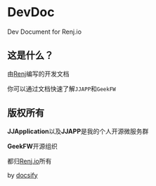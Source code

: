 # DevDoc
Dev Document for Renj.io

## 这是什么？
由[Renj](https://github.com/landers1037)编写的开发文档

你可以通过文档快速了解`JJAPP`和`GeekFW`

## 版权所有
**JJApplication**以及**JJAPP**是我的个人开源微服务群

**GeekFW**开源组织

都归[Renj.io](http://renj.io)所有

by [docsify](https://docsify.js.org)